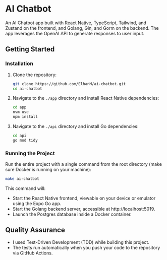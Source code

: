 # AI Chatbot

An AI Chatbot app built with React Native, TypeScript, Tailwind, and Zustand on the frontend, and Golang, Gin, and Gorm on the backend. The app leverages the OpenAI API to generate responses to user input.

## Getting Started

### Installation

1. Clone the repository:

   ```bash
   git clone https://github.com/ElhanM/ai-chatbot.git
   cd ai-chatbot
   ```

2. Navigate to the `./app` directory and install React Native dependencies:

   ```bash
   cd app
   nvm use
   npm install
   ```

3. Navigate to the `./api` directory and install Go dependencies:
   ```bash
   cd api
   go mod tidy
   ```

### Running the Project

Run the entire project with a single command from the root directory (make sure Docker is running on your machine):

```bash
make ai-chatbot
```

This command will:

- Start the React Native frontend, viewable on your device or emulator using the Expo Go app.
- Start the Golang backend server, accessible at http://localhost:5019.
- Launch the Postgres database inside a Docker container.

## Quality Assurance

- I used Test-Driven Development (TDD) while building this project.
- The tests run automatically when you push your code to the repository via GitHub Actions.

